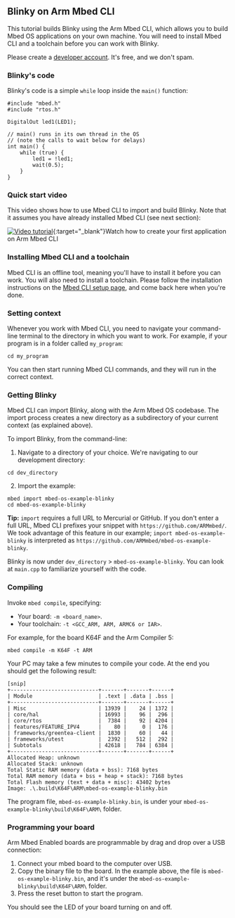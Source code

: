 ## Blinky on Arm Mbed CLI

This tutorial builds Blinky using the Arm Mbed CLI, which allows you to build Mbed OS applications on your own machine. You will need to install Mbed CLI and a toolchain before you can work with Blinky.

<span class="tips">Please create a [developer account](https://os.mbed.com/account/signup/). It's free, and we don't spam.</span>

### Blinky's code

Blinky's code is a simple `while` loop inside the `main()` function:

```
#include "mbed.h"
#include "rtos.h"

DigitalOut led1(LED1);

// main() runs in its own thread in the OS
// (note the calls to wait below for delays)
int main() {
    while (true) {
        led1 = !led1;
        wait(0.5);
    }
}
```

### Quick start video

This video shows how to use Mbed CLI to import and build Blinky. Note that it assumes you have already installed Mbed CLI (see next section):

<span class="images">[![Video tutorial](http://img.youtube.com/vi/PI1Kq9RSN_Y/0.jpg)](https://www.youtube.com/watch?v=PI1Kq9RSN_Y){:target="_blank"}<span>Watch how to create your first application on Arm Mbed CLI</span></span>

### Installing Mbed CLI and a toolchain

Mbed CLI is an offline tool, meaning you'll have to install it before you can work. You will also need to install a toolchain. Please follow the installation instructions on the [Mbed CLI setup page](/docs/v5.6/tools/setup.html), and come back here when you're done.

### Setting context

Whenever you work with Mbed CLI, you need to navigate your command-line terminal to the directory in which you want to work. For example, if your program is in a folder called `my_program`:

```
cd my_program
```

You can then start running Mbed CLI commands, and they will run in the correct context.

### Getting Blinky

Mbed CLI can import Blinky, along with the Arm Mbed OS codebase. The import process creates a new directory as a subdirectory of your current context (as explained above).

To import Blinky, from the command-line:

1. Navigate to a directory of your choice. We're navigating to our development directory:

  ```
  cd dev_directory
  ```

2. Import the example:

  ```
  mbed import mbed-os-example-blinky
  cd mbed-os-example-blinky
  ```

<span class="tips">**Tip:** `import` requires a full URL to Mercurial or GitHub. If you don't enter a full URL, Mbed CLI prefixes your snippet with `https://github.com/ARMmbed/`. We took advantage of this feature in our example; `import mbed-os-example-blinky` is interpreted as `https://github.com/ARMmbed/mbed-os-example-blinky`.</span>

Blinky is now under `dev_directory` > `mbed-os-example-blinky`. You can look at `main.cpp` to familiarize yourself with the code.

### Compiling

Invoke `mbed compile`, specifying:

* Your board: `-m <board_name>`.
* Your toolchain: `-t <GCC_ARM, ARM, ARMC6 or IAR>`.

For example, for the board K64F and the Arm Compiler 5:

```
mbed compile -m K64F -t ARM
```

Your PC may take a few minutes to compile your code. At the end you should get the following result:

```
[snip]
+----------------------------+-------+-------+------+
| Module                     | .text | .data | .bss |
+----------------------------+-------+-------+------+
| Misc                       | 13939 |    24 | 1372 |
| core/hal                   | 16993 |    96 |  296 |
| core/rtos                  |  7384 |    92 | 4204 |
| features/FEATURE_IPV4      |    80 |     0 |  176 |
| frameworks/greentea-client |  1830 |    60 |   44 |
| frameworks/utest           |  2392 |   512 |  292 |
| Subtotals                  | 42618 |   784 | 6384 |
+----------------------------+-------+-------+------+
Allocated Heap: unknown
Allocated Stack: unknown
Total Static RAM memory (data + bss): 7168 bytes
Total RAM memory (data + bss + heap + stack): 7168 bytes
Total Flash memory (text + data + misc): 43402 bytes
Image: .\.build\K64F\ARM\mbed-os-example-blinky.bin             
```

The program file, `mbed-os-example-blinky.bin`, is under your `mbed-os-example-blinky\build\K64F\ARM\` folder.

### Programming your board

Arm Mbed Enabled boards are programmable by drag and drop over a USB connection:

1. Connect your mbed board to the computer over USB.
1. Copy the binary file to the board. In the example above, the file is `mbed-os-example-blinky.bin`, and it's under the `mbed-os-example-blinky\build\K64F\ARM\` folder.
1. Press the reset button to start the program.

You should see the LED of your board turning on and off.
